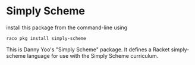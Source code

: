 # Simply Scheme

install this package from the command-line using 

```
raco pkg install simply-scheme
```

This is Danny Yoo's "Simply Scheme" package.
It defines a Racket simply-scheme language 
for use with the Simply Scheme curriculum.
